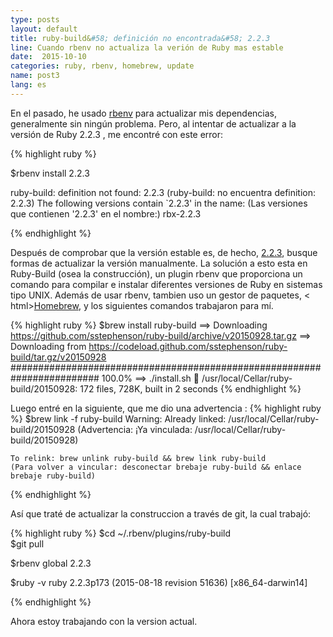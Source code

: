 ```yaml
---
type: posts
layout: default
title: ruby-build&#58; definición no encontrada&#58; 2.2.3
line: Cuando rbenv no actualiza la verión de Ruby mas estable 
date:  2015-10-10 
categories: ruby, rbenv, homebrew, update 
name: post3
lang: es
---
```


En el pasado, he usado <html><a href="https://github.com/sstephenson/rbenv">rbenv</a></html> para actualizar mis dependencias, generalmente sin ningún problema. Pero, al intentar de actualizar a la versión de Ruby 2.2.3 , me encontré con este error:

{% highlight ruby %}

$rbenv install 2.2.3

ruby-build: definition not found: 2.2.3 (ruby-build: no encuentra definition: 2.2.3)
The following versions contain `2.2.3' in the name: (Las versiones que contienen '2.2.3' en el nombre:)
rbx-2.2.3

{% endhighlight %}

Después de comprobar que la versión estable es, de hecho, <html><a href="https://www.ruby-lang.org/en/downloads/"> 2.2.3</a></html>, busque formas de actualizar la versión manualmente. La solución a esto esta en Ruby-Build (osea la construcción), un plugin rbenv que proporciona un comando para compilar e instalar diferentes versiones de Ruby en sistemas tipo UNIX. Además de usar rbenv, tambien uso un gestor de paquetes, < html><a href="http://brew.sh/">Homebrew</a></html>, y los siguientes comandos trabajaron para mí.

{% highlight ruby %}
$brew install ruby-build
	==> Downloading https://github.com/sstephenson/ruby-build/archive/v20150928.tar.gz
	==> Downloading from https://codeload.github.com/sstephenson/ruby-build/tar.gz/v20150928
	######################################################################## 100.0%
	==> ./install.sh
	🍺  /usr/local/Cellar/ruby-build/20150928: 172 files, 728K, built in 2 seconds
{% endhighlight %}

Luego entré en la siguiente, que me dio una advertencia :
{% highlight ruby %}
$brew link -f ruby-build
	Warning: Already linked: /usr/local/Cellar/ruby-build/20150928 
	(Advertencia: ¡Ya vinculada: /usr/local/Cellar/ruby-build/20150928)
	
	To relink: brew unlink ruby-build && brew link ruby-build
	(Para volver a vincular: desconectar brebaje ruby-build && enlace brebaje ruby-build)
{% endhighlight %}

Así que traté de actualizar la construccion a través de git, la cual trabajó:

{% highlight ruby %} 
$cd ~/.rbenv/plugins/ruby-build 	
$git pull

$rbenv global 2.2.3

$ruby -v
	ruby 2.2.3p173 (2015-08-18 revision 51636) [x86_64-darwin14]

{% endhighlight %}

Ahora estoy trabajando con la version actual. 